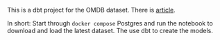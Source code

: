 This is a dbt project for the OMDB dataset.
There is [article](https://fithis2001.medium.com/ingesting-the-omdb-dataset-fcd9ca53a36a).

In short:
Start through `docker compose` Postgres and run the notebook to download and load the latest dataset.
The use dbt to create the models.